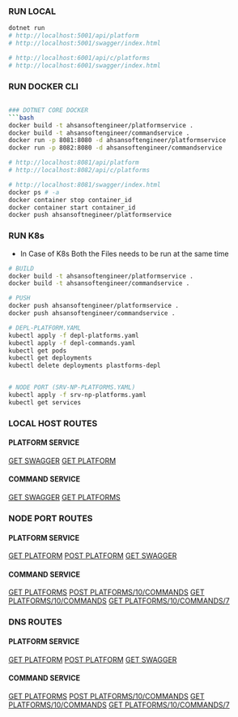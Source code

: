 ### RUN LOCAL
```bash
dotnet run
# http://localhost:5001/api/platform
# http://localhost:5001/swagger/index.html

# http://localhost:6001/api/c/platforms
# http://localhost:6001/swagger/index.html
```

### RUN DOCKER CLI
```bash

### DOTNET CORE DOCKER
```bash
docker build -t ahsansoftengineer/platformservice .
docker build -t ahsansoftengineer/commandservice .
docker run -p 8081:8080 -d ahsansoftengineer/platformservice
docker run -p 8082:8080 -d ahsansoftengineer/commandservice

# http://localhost:8081/api/platform
# http://localhost:8082/api/c/platforms

# http://localhost:8081/swagger/index.html
docker ps # -a 
docker container stop container_id
docker container start container_id
docker push ahsansoftnegineer/platformservice
```
### RUN K8s
- In Case of K8s Both the Files needs to be run at the same time
```bash
# BUILD
docker build -t ahsansoftengineer/platformservice .
docker build -t ahsansoftengineer/commandservice .

# PUSH
docker push ahsansoftengineer/platformservice .
docker push ahsansoftengineer/commandservice .

# DEPL-PLATFORM.YAML
kubectl apply -f depl-platforms.yaml
kubectl apply -f depl-commands.yaml
kubectl get pods
kubectl get deployments
kubectl delete deployments plastforms-depl


# NODE PORT (SRV-NP-PLATFORMS.YAML)
kubectl apply -f srv-np-platforms.yaml
kubectl get services

```

### LOCAL HOST ROUTES
#### PLATFORM SERVICE
[GET SWAGGER](http://localhost:5001/swagger/index.html)
[GET PLATFORM](http://localhost:5001/api/platform)

#### COMMAND SERVICE
[GET SWAGGER](http://localhost:6001/swagger/index.html)
[GET PLATFORMS](http://localhost:6001/api/c/platforms)

### NODE PORT ROUTES
#### PLATFORM SERVICE
[GET PLATFORM](http://localhost:31971/api/platform)
[POST PLATFORM](http://localhost:31971/api/platform)
[GET SWAGGER](http://localhost:31971/swagger/index.html)

#### COMMAND SERVICE
[GET PLATFORMS](http://localhost:31971/api/c/platforms)
[POST PLATFORMS/10/COMMANDS](https://localhost:31971/api/c/platforms/10/commands?howTo="asdf"&commandLine="CommandLine")
[GET PLATFORMS/10/COMMANDS](https://localhost:31971/api/c/platforms/10/commands)
[GET PLATFORMS/10/COMMANDS/7](https://localhost:31971/api/c/platforms/10/commands/7)

### DNS ROUTES
#### PLATFORM SERVICE
[GET PLATFORM](http://ahsan.host.com/api/platform)
[POST PLATFORM](http://ahsan.host.com/api/platform?)
[GET SWAGGER](http://ahsan.host.com/swagger/index.html)

#### COMMAND SERVICE
[GET PLATFORMS](http://ahsan.host.com/api/c/platforms)
[POST PLATFORMS/10/COMMANDS](https://ahsan.host.com/api/c/platforms/10/commands?howTo="asdf"&commandLine="CommandLine")
[GET PLATFORMS/10/COMMANDS](https://ahsan.host.com/api/c/platforms/10/commands)
[GET PLATFORMS/10/COMMANDS/7](https://ahsan.host.com/api/c/platforms/10/commands/7)

